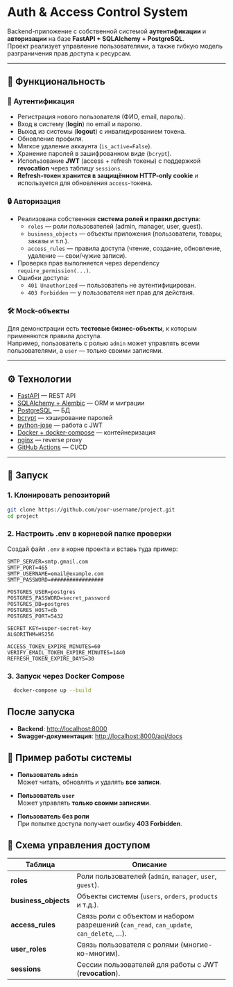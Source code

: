 # Auth & Access Control System

Backend-приложение с собственной системой **аутентификации** и **авторизации** на базе **FastAPI + SQLAlchemy + PostgreSQL**.  
Проект реализует управление пользователями, а также гибкую модель разграничения прав доступа к ресурсам.

---

## 📌 Функциональность

### 🔑 Аутентификация
- Регистрация нового пользователя (ФИО, email, пароль).
- Вход в систему (**login**) по email и паролю.
- Выход из системы (**logout**) с инвалидированием токена.
- Обновление профиля.
- Мягкое удаление аккаунта (`is_active=False`).
- Хранение паролей в зашифрованном виде (`bcrypt`).
- Использование **JWT** (access + refresh токены) с поддержкой **revocation** через таблицу `sessions`.
- **Refresh-токен хранится в защищённом HTTP-only cookie** и используется для обновления `access`-токена.

### 🔒 Авторизация
- Реализована собственная **система ролей и правил доступа**:
  - `roles` — роли пользователей (admin, manager, user, guest).
  - `business_objects` — объекты приложения (пользователи, товары, заказы и т.п.).
  - `access_rules` — правила доступа (чтение, создание, обновление, удаление — свои/чужие записи).
- Проверка прав выполняется через dependency `require_permission(...)`.
- Ошибки доступа:
  - `401 Unauthorized` — пользователь не аутентифицирован.
  - `403 Forbidden` — у пользователя нет прав для действия.

### 🛠 Mock-объекты
Для демонстрации есть **тестовые бизнес-объекты**, к которым применяются правила доступа.  
Например, пользователь с ролью `admin` может управлять всеми пользователями, а `user` — только своими записями.

---

## ⚙️ Технологии

- [FastAPI](https://fastapi.tiangolo.com/) — REST API
- [SQLAlchemy + Alembic](https://www.sqlalchemy.org/) — ORM и миграции
- [PostgreSQL](https://www.postgresql.org/) — БД
- [bcrypt](https://pypi.org/project/bcrypt/) — хэширование паролей
- [python-jose](https://python-jose.readthedocs.io/) — работа с JWT
- [Docker + docker-compose](https://www.docker.com/) — контейнеризация
- [nginx](https://nginx.org/) — reverse proxy
- [GitHub Actions](https://github.com/features/actions) — CI/CD

---

## 🚀 Запуск

### 1. Клонировать репозиторий
```bash
git clone https://github.com/your-username/project.git
cd project
```

### 2. Настроить .env в корневой папке проверки

Создай файл `.env` в корне проекта и вставь туда пример:

```env
SMTP_SERVER=smtp.gmail.com
SMTP_PORT=465
SMTP_USERNAME=email@example.com
SMTP_PASSWORD=#################

POSTGRES_USER=postgres
POSTGRES_PASSWORD=secret_password
POSTGRES_DB=postgres
POSTGRES_HOST=db
POSTGRES_PORT=5432

SECRET_KEY=super-secret-key
ALGORITHM=HS256

ACCESS_TOKEN_EXPIRE_MINUTES=60
VERIFY_EMAIL_TOKEN_EXPIRE_MINUTES=1440
REFRESH_TOKEN_EXPIRE_DAYS=30
```

### 3. Запуск через Docker Compose

```bash
  docker-compose up --build
```

## После запуска

- **Backend**: [http://localhost:8000](http://localhost:8000)  
- **Swagger-документация**: [http://localhost:8000/api/docs](http://localhost:8000/api/docs)


## 🧩 Пример работы системы

- **Пользователь `admin`**  
  Может читать, обновлять и удалять **все записи**.

- **Пользователь `user`**  
  Может управлять **только своими записями**.

- **Пользователь без роли**  
  При попытке доступа получает ошибку **403 Forbidden**.

## 📜 Схема управления доступом

| Таблица            | Описание                                                                 |
|--------------------|---------------------------------------------------------------------------|
| **roles**          | Роли пользователей (`admin`, `manager`, `user`, `guest`).                 |
| **business_objects** | Объекты системы (`users`, `orders`, `products` и т.д.).                  |
| **access_rules**   | Связь роли с объектом и набором разрешений (`can_read`, `can_update`, `can_delete`, …). |
| **user_roles**     | Связь пользователя с ролями (многие-ко-многим).                          |
| **sessions**       | Сессии пользователей для работы с JWT (**revocation**).                   |

